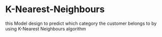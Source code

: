 # K-Nearest-Neighbours
this Model design  to predict which category the customer belongs to  by using K-Nearest Neighbours algorithm 
